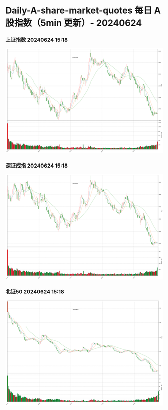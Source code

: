 
# Daily-A-share-market-quotes 每日 A 股指数（5min 更新）- 20240624

### 上证指数 20240624 15:18
![](./fig/2024/6/20240624-sh000001.png)

### 深证成指 20240624 15:18
![](./fig/2024/6/20240624-sz399001.png)

### 北证50 20240624 15:18
![](./fig/2024/6/20240624-bj899050.png)

